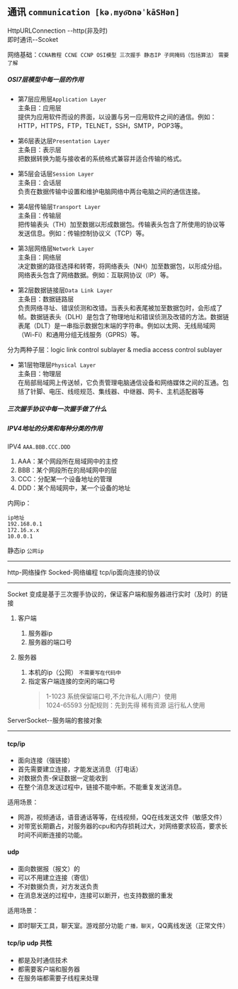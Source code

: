 ## 通讯 `communication [kəˌmyo͞onəˈkāSHən]`

HttpURLConnection --http(非及时)<br>
即时通讯--Scoket

网络基础：`CCNA教程 CCNE CCNP OSI模型 三次握手 静态IP 子网掩码（包括算法）` `需要了解`

##### OSI7层模型中每一层的作用
* 第7层应用层`Application Layer`<br>
主条目：应用层<br>
提供为应用软件而设的界面，以设置与另一应用软件之间的通信。例如：HTTP，HTTPS，FTP，TELNET，SSH，SMTP，POP3等。

* 第6层表达层`Presentation Layer`<br>
主条目：表示层<br>
把数据转换为能与接收者的系统格式兼容并适合传输的格式。

* 第5层会话层`Session Layer`<br>
主条目：会话层<br>
负责在数据传输中设置和维护电脑网络中两台电脑之间的通信连接。

* 第4层传输层`Transport Layer`<br>
主条目：传输层<br>
把传输表头（TH）加至数据以形成数据包。传输表头包含了所使用的协议等发送信息。例如：传输控制协议义（TCP）等。

* 第3层网络层`Network Layer`<br>
主条目：网络层<br>
决定数据的路径选择和转寄，将网络表头（NH）加至数据包，以形成分组。网络表头包含了网络数据。例如：互联网协议（IP）等。

* 第2层数据链接层`Data Link Layer`<br>
主条目：数据链路层<br>
负责网络寻址、错误侦测和改错。当表头和表尾被加至数据包时，会形成了帧。数据链表头（DLH）是包含了物理地址和错误侦测及改错的方法。数据链表尾（DLT）是一串指示数据包末端的字符串。例如以太网、无线局域网（Wi-Fi）和通用分组无线服务（GPRS）等。

分为两种子层：logic link control sublayer & media access control sublayer

* 第1层物理层`Physical Layer`<br>
主条目：物理层<br>
在局部局域网上传送帧，它负责管理电脑通信设备和网络媒体之间的互通。包括了针脚、电压、线缆规范、集线器、中继器、网卡、主机适配器等


##### 三次握手协议中每一次握手做了什么

##### IPV4地址的分类和每种分类的作用
IPV4 `AAA.BBB.CCC.DDD`
1. AAA：某个网段所在局域网中的主控
2. BBB：某个网段所在的局域网中的层
3. CCC：分配某一个设备地址的管理
4. DDD：某个局域网中，某一个设备的地址

内网ip：
```$xslt
ip地址
192.168.0.1
172.16.x.x
10.0.0.1
```
静态ip `公网ip`

---
http-网络操作
Socked-网络编程
tcp/ip面向连接的协议

---
Socket 变成是基于三次握手协议的，保证客户端和服务器进行实时（及时）的链接

1. 客户端
   1. 服务器ip
   2. 服务器的端口号
   
2. 服务器
   1. 本机的ip（公网） `不需要写在代码中`
   2. 指定客户端连接的空闲的端口号
      > 1-1023 系统保留端口号,不允许私人(用户）使用<br>
      1024-65593 分配规则：先到先得 稀有资源 运行私人使用
      
ServerSocket--服务端的套接对象

---

#### tcp/ip
* 面向连接（强链接）
* 首先需要建立连接，才能发送消息（打电话）
* 对数据负责-保证数据一定能收到
* 在整个消息发送过程中，链接不能中断。不能重复发送消息。

适用场景：
* 网游，视频通话，语音通话等等，在线视频，QQ在线发送文件（敏感文件）
* 对带宽长期霸占，对服务器的cpu和内存损耗过大，对网络要求较高，要求长时间不间断连接的功能。

#### udp
* 面向数据报（报文）的
* 可以不用建立连接（寄信）
* 不对数据负责，对方发送负责
* 在消息发送的过程中，连接可以断开，也支持数据的重发

适用场景：
* 即时聊天工具，聊天室。游戏部分功能 `广播，聊天`，QQ离线发送（正常文件）

#### tcp/ip udp 共性
* 都是及时通信技术
* 都需要客户端和服务器
* 在服务端都需要子线程来处理